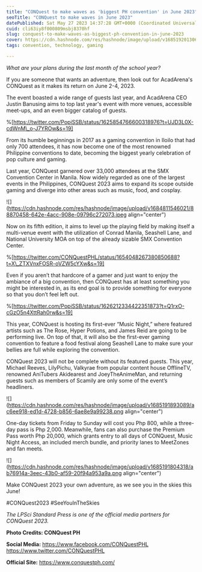 ```yaml
---
title: "CONQuest to make waves as 'biggest PH convention' in June 2023"
seoTitle: "CONQuest to make waves in June 2023"
datePublished: Sat May 27 2023 14:37:28 GMT+0000 (Coordinated Universal Time)
cuid: cli63iy8f000809msbj8370hf
slug: conquest-to-make-waves-as-biggest-ph-convention-in-june-2023
cover: https://cdn.hashnode.com/res/hashnode/image/upload/v1685192013067/9e72300a-611b-4528-95b3-c5b4aa8eb132.png
tags: convention, technology, gaming

---
```


*What are your plans during the last month of the school year?*

If you are someone that wants an adventure, then look out for AcadArena's CONQuest as it makes its return on June 2-4, 2023.

The event boasted a wide range of guests last year, and AcadArena CEO Justin Banusing aims to top last year's event with more venues, accessible meet-ups, and an even bigger catalog of guests.

%[https://twitter.com/PopiSSB/status/1625854766600318976?t=UJD3L0X-cdWnM\_o-J7YROw&s=19] 

From its humble beginnings in 2017 as a gaming convention in Iloilo that had only 700 attendees, it has now become one of the most renowned Philippine conventions to date, becoming the biggest yearly celebration of pop culture and gaming.

Last year, CONQuest garnered over 33,000 attendees at the SMX Convention Center in Manila. Now widely regarded as one of the largest events in the Philippines, CONQuest 2023 aims to expand its scope outside gaming and diverge into other areas such as music, food, and cosplay.

![](https://cdn.hashnode.com/res/hashnode/image/upload/v1684811546021/88870458-642e-4acc-908e-09796c272073.jpeg align="center")

Now on its fifth edition, it aims to level up the playing field by making itself a multi-venue event with the utilization of Conrad Manila, Seashell Lane, and National University MOA on top of the already sizable SMX Convention Center.

%[https://twitter.com/CONQuestPHL/status/1654048267380850688?t=X\_ZTXVnxFOSR-oVZW5cYXw&s=19] 

Even if you aren’t that hardcore of a gamer and just want to enjoy the ambiance of a big convention, then CONQuest has at least something you might be interested in, as its end goal is to provide something for everyone so that you don’t feel left out.

%[https://twitter.com/PopiSSB/status/1626212334422351873?t=Q1rxO-cGzO5n4XttRah0rw&s=19] 

This year, CONQuest is hosting its first-ever “Music Night,” where featured artists such as The Rose, Hyper Potions, and James Reid are going to be performing live. On top of that, it will also be the first-ever gaming convention to feature a food festival along Seashell Lane to make sure your bellies are full while exploring the convention.

CONQuest 2023 will not be complete without its featured guests. This year, Michael Reeves, LilyPichu, Valkyrae from popular content house OfflineTV, renowned AniTubers Akidearest and JoeyTheAnimeMan, and returning guests such as members of Scamily are only some of the event’s headliners.

![](https://cdn.hashnode.com/res/hashnode/image/upload/v1685191893089/ac6ee918-ed1d-4728-b856-6ae8e9a99238.png align="center")

One-day tickets from Friday to Sunday will cost you Php 800, while a three-day pass is Php 2,000. Meanwhile, fans can also purchase the Premium Pass worth Php 20,000, which grants entry to all days of CONQuest, Music Night Access, an included merch bundle, and priority lanes to MeetZones and fan meets.

![](https://cdn.hashnode.com/res/hashnode/image/upload/v1685191804318/ab76914a-3eec-43b0-af59-20f94a953a9a.png align="center")

Make CONQuest 2023 your own adventure, as we see you in the skies this June!

#CONQuest2023 #SeeYouInTheSkies

*The LPSci Standard Press is* *one of the official media partners for CONQuest 2023.*

**Photo Credits: CONQuest PH**

**Social Media:** https://www.facebook.com/CONQuestPHL https://www.twitter.com/CONQuestPHL

**Official Site:** https://www.conquestph.com/